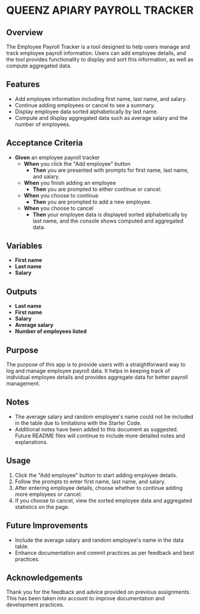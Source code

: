 # QUEENZ APIARY PAYROLL TRACKER

## Overview

The Employee Payroll Tracker is a tool designed to help users manage and track employee payroll information. Users can add employee details, and the tool provides functionality to display and sort this information, as well as compute aggregated data.

## Features

- Add employee information including first name, last name, and salary.
- Continue adding employees or cancel to see a summary.
- Display employee data sorted alphabetically by last name.
- Compute and display aggregated data such as average salary and the number of employees.

## Acceptance Criteria

- **Given** an employee payroll tracker
  - **When** you click the "Add employee" button
    - **Then** you are presented with prompts for first name, last name, and salary.
  - **When** you finish adding an employee
    - **Then** you are prompted to either continue or cancel.
  - **When** you choose to continue
    - **Then** you are prompted to add a new employee.
  - **When** you choose to cancel
    - **Then** your employee data is displayed sorted alphabetically by last name, and the console shows computed and aggregated data.

## Variables

- **First name**
- **Last name**
- **Salary**

## Outputs

- **Last name**
- **First name**
- **Salary**
- **Average salary**
- **Number of employees listed**

## Purpose

The purpose of this app is to provide users with a straightforward way to log and manage employee payroll data. It helps in keeping track of individual employee details and provides aggregate data for better payroll management.

## Notes

- The average salary and random employee's name could not be included in the table due to limitations with the Starter Code.
- Additional notes have been added to this document as suggested. Future README files will continue to include more detailed notes and explanations.

## Usage

1. Click the "Add employee" button to start adding employee details.
2. Follow the prompts to enter first name, last name, and salary.
3. After entering employee details, choose whether to continue adding more employees or cancel.
4. If you choose to cancel, view the sorted employee data and aggregated statistics on the page.

## Future Improvements

- Include the average salary and random employee's name in the data table.
- Enhance documentation and commit practices as per feedback and best practices.

## Acknowledgements

Thank you for the feedback and advice provided on previous assignments. This has been taken into account to improve documentation and development practices.